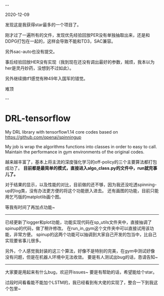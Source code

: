 --

2020-12-09

发现这是我获得star最多的一个项目了。

刚才过了一遍所有的文件，发现优先经验回放PER没有单独抽取出来，还是和DDPG打包在一起的，这样会导致不能和TD3，SAC兼容。

另外sac-auto也没有提交。

事后经验回放HER没有实现（我到现在还没有调出最好的参数，贼烦，我本以为her是灵丹妙药，没想到不过如此）。

另外继续搞tf1感觉有种49年入国军的错觉。

难顶

--



# DRL-tensorflow
My DRL library with tensorflow1.14
core codes based on https://github.com/openai/spinningup

My job is wrap the algorithms functions into classes in order to easy to call.
Maintain the performance in gym environments of the original codes.

越来越丰富了，基本上将主流的深度强化学习的off-policy的三个主要算法都打包成功了。
**目前都是最简单的模式，直接进入algo_class.py的文件中，run就完事儿了。**

对于结果的显示，以及性能的对比，目前做的还不够，因为我还没吃透spinning-up的log类，没有办法更方便的将这个功能嵌入进去。
还有画图的功能，目前只能用乞丐版的matplotlib画个图。

等我有时间了再加点功能~

----
已经更新了logger和plot功能，功能实现代码在sp_utils文件夹中，直接抽调了spinup的代码，做了稍许修改。
在run_in_gym这个文件夹中可以直接试用该功能，非常方便。
spinup的这两个功能可以抽调到大家自己开发的包当中，比自己实现要省事儿很多。


另外，个人感觉我封装的这三个算法，好像不是特别的完美，在gym中测试好像没有问题，但是在机器人环境中无法收敛。
要是有人测试出bug的话，恳请告知~


----




大家要是用起来有什么bug，欢迎开issues~
要是有帮助的话，希望能给个star。

过段时间看看能不能加个LSTM的，我已经看到有大佬的实现了，整合一下到我这个包里~
